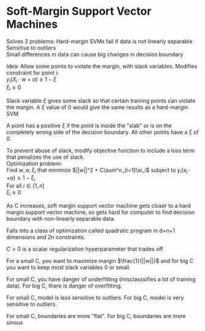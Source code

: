 # Soft-Margin Support Vector Machines
Solves 2 problems:
Hard-margin SVMs fail if data is not linearly separable <br>
Sensitive to outliers <br>
Small differences in data can cause big changes in decision boundary <br>


Idea: Allow some points to violate the margin, with slack variables. Modifies constraint for point i:  <br> 
$y_i(X_i \cdot w + \alpha) \geq 1 - \xi$ <br>
$\xi_i \geq 0$

Slack variable $\xi$ gives some slack so that certain training points can violate the margin. A $\xi$ value of 0 would give the same results as a hard-margin SVM <br>

A point has a positive $\xi$ if the point is inside the "slab" or is on the completely wrong side of the decision boundary. All other points have a $\xi$ of 0. <br>

To prevent abuse of slack, modify objective function to include a loss term that penalizes the use of slack. <br>
Optimization problem: <br>
Find $w, \alpha, \xi_i$ that minimize $||w||^2 + C\sum^n_{i=1}\xi_i$ subject to $y_i(x_i \cdot + \alpha) \geq 1 - \xi_i$
<br>
For all $i \in [1, n]$ <br>
$\xi_i \geq 0$ <br>

As C increases, soft margin support vector machine gets closer to a hard margin support vector machine, so gets hard for computer to find decision boundary with non-linearly separable data. <br>

Falls into a class of optimization called quadratic program in d+n+1 dimensions and 2n constraints. <br>

$C > 0$ is a scalar regularization hyperparameter that trades off <br>

For a small C, you want to maximize margin $\frac{1}{||w||}$ and for big C you want to keep most slack variables 0 or small. <br>

For small C, you have danger of underfitting (misclasssifies a lot of training data). For big C, there is danger of overfitting. <br>

For small C, model is less sensitive to outliers. For big C, model is very sensitive to outliers. <br>

For small C, boundaries are more "flat". For big C, boundaries are more sinous <br>



